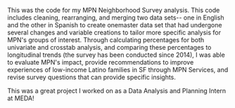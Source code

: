 This was the code for my MPN Neighborhood Survey analysis. This code includes cleaning, rearranging, and merging two data sets-- one in English and the other in Spanish to create onemaster data set that had undergone several changes and variable creations to tailor more specific analysis for MPN's groups of interest. Through calculating percentages for both univariate and crosstab analysis, and comparing these percentages to longitudinal trends (the survey has been conducted since 2014), I was able to evaluate MPN's impact, provide recommendations to improve experiences of low-income Latino families in SF through MPN Services, and revise survey questions that can provide specific insights. 

This was a great project I worked on as a Data Analysis and Planning Intern at MEDA! 
